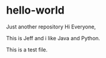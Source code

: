 # hello-world
Just another repository
Hi Everyone,

This is Jeff and i like Java and Python.

This is a test file.
